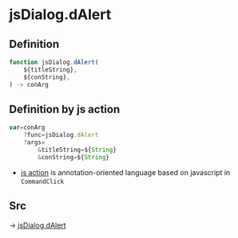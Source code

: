# jsDialog.dAlert

## Definition

```js.js
function jsDialog.dAlert(
	${titleString},
	${conString},
) -> conArg
```


## Definition by js action

```js.js
var=conArg
	?func=jsDialog.dAlert
	?args=
		&titleString=${String}
		&conString=${String}
```

- [js action](#) is annotation-oriented language based on javascript in `CommandClick`



## Src

-> [jsDialog.dAlert](https://github.com/puutaro/CommandClick/blob/master/app/src/main/java/com/puutaro/commandclick/fragment_lib/terminal_fragment/js_interface/dialog/JsDialog.kt#L392)


